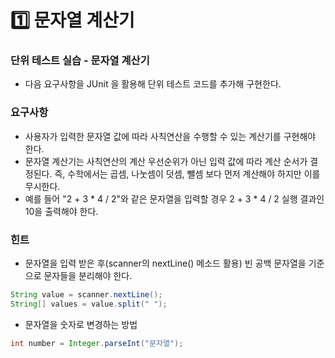 # 1️⃣ 문자열 계산기

### 단위 테스트 실습 - 문자열 계산기
- 다음 요구사항을 JUnit 을 활용해 단위 테스트 코드를 추가해 구현한다.

### 요구사항
- 사용자가 입력한 문자열 값에 따라 사칙연산을 수행할 수 있는 계산기를 구현해야 한다.
- 문자열 계산기는 사칙연산의 계산 우선순위가 아닌 입력 값에 따라 계산 순서가 결정된다. 즉, 수학에서는 곱셈, 나눗셈이 덧셈, 뺄셈 보다 먼저 계산해야 하지만 이를 무시한다.
- 예를 들어 "2 + 3 * 4 / 2"와 같은 문자열을 입력할 경우 2 + 3 * 4 / 2 실행 결과인 10을 출력해야 한다.

### 힌트
- 문자열을 입력 받은 후(scanner의 nextLine() 메소드 활용) 빈 공백 문자열을 기준으로 문자들을 분리해야 한다.

```java
String value = scanner.nextLine();
String[] values = value.split(" ");
```

- 문자열을 숫자로 변경하는 방법

```java
int number = Integer.parseInt("문자열");
```

